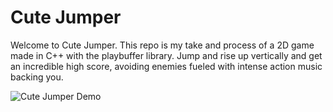 # Cute Jumper
Welcome to Cute Jumper.
This repo is my take and process of a 2D game made in C++ with the playbuffer library.
Jump and rise up vertically and get an incredible high score, avoiding enemies fueled with intense action music backing you.


![Cute Jumper Demo](https://github.com/Babuthetitan/2DPlatformer/assets/105855282/6a9b4dba-f9b3-44cb-bffa-974d353ff45d)
